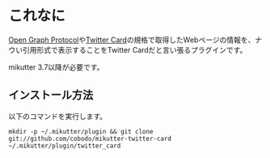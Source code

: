 # これなに
[Open Graph Protocol](http://ogp.me/)や[Twitter Card](https://developer.twitter.com/en/docs/tweets/optimize-with-cards/overview/abouts-cards)の規格で取得したWebページの情報を、ナウい引用形式で表示することをTwitter Cardだと言い張るプラグインです。

mikutter 3.7以降が必要です。

## インストール方法
以下のコマンドを実行します。

```shell-session
mkdir -p ~/.mikutter/plugin && git clone git://github.com/cobodo/mikutter-twitter-card ~/.mikutter/plugin/twitter_card
```

